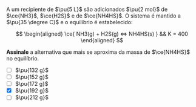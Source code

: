 A um recipiente de $\pu{5 L}$ são adicionados $\pu{2 mol}$ de $\ce{NH3}$, $\ce{H2S}$ e de $\ce{NH4HS}$. O sistema é mantido a $\pu{35 \degree C}$ e o equilíbrio é estabelecido:

$$
\begin{aligned}
\ce{ NH3(g) + H2S(g) <=> NH4HS(s) } && K = 400
\end{aligned}
$$

**Assinale** a alternativa que mais se aproxima da massa de $\ce{NH4HS}$ no equilíbrio.

- [ ] $\pu{132 g}$
- [ ] $\pu{152 g}$
- [ ] $\pu{172 g}$
- [x] $\pu{192 g}$
- [ ] $\pu{212 g}$
